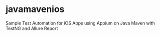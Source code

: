 # javamavenios
Sample Test Automation for iOS Apps using Appium on Java Maven with TestNG and Allure Report
